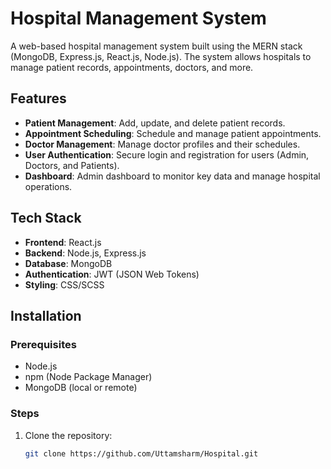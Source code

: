 # Hospital Management System

A web-based hospital management system built using the MERN stack (MongoDB, Express.js, React.js, Node.js). The system allows hospitals to manage patient records, appointments, doctors, and more.

## Features

- **Patient Management**: Add, update, and delete patient records.
- **Appointment Scheduling**: Schedule and manage patient appointments.
- **Doctor Management**: Manage doctor profiles and their schedules.
- **User Authentication**: Secure login and registration for users (Admin, Doctors, and Patients).
- **Dashboard**: Admin dashboard to monitor key data and manage hospital operations.
  
## Tech Stack

- **Frontend**: React.js
- **Backend**: Node.js, Express.js
- **Database**: MongoDB
- **Authentication**: JWT (JSON Web Tokens)
- **Styling**: CSS/SCSS

## Installation

### Prerequisites

- Node.js
- npm (Node Package Manager)
- MongoDB (local or remote)

### Steps

1. Clone the repository:
   ```bash
   git clone https://github.com/Uttamsharm/Hospital.git
